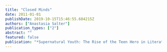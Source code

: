 ```yaml
---
title: "Closed Minds"
date: 2011-01-01
publishDate: 2019-10-15T15:46:55.684215Z
authors: ["Anastasia Salter"]
publication_types: ["2"]
abstract: ""
featured: false
publication: "*Supernatural Youth: The Rise of the Teen Hero in Literature and Popular Culture*"
---
```


